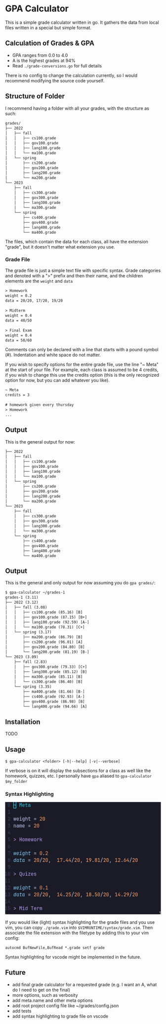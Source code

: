 # GPA Calculator

This is a simple grade calculator written in go.
It gathers the data from local files written in
a special but simple format.

## Calculation of Grades & GPA

-   GPA ranges from 0.0 to 4.0
-   A is the highest grades at 94%
-   Read `./grade-conversions.go` for full details

There is no config to change the calculation currently, so I would recommend
modifying the source code yourself.

## Structure of Folder

I recommend having a folder with all your grades, with the structure as such:

```
grades/
├── 2022
│   ├── fall
│   │   ├── cs100.grade
│   │   ├── gov100.grade
│   │   ├── lang100.grade
│   │   └── ma100.grade
│   └── spring
│       ├── cs200.grade
│       ├── gov200.grade
│       ├── lang200.grade
│       └── ma200.grade
└── 2023
    ├── fall
    │   ├── cs300.grade
    │   ├── gov300.grade
    │   ├── lang300.grade
    │   └── ma300.grade
    └── spring
        ├── cs400.grade
        ├── gov400.grade
        ├── lang400.grade
        └── ma400.grade
```

The files, which contain the data for each class, all have the extension "grade", but it doesn't matter what extension you use.

### Grade File

The grade file is just a simple text file with specific syntax.
Grade categories and denoted with a ">" prefix and then their name,
and the children elements are the `weight` and `data`

```
> Homework
weight = 0.2
data = 20/20, 17/20, 19/20

> Midterm
weight = 0.4
data = 40/50

> Final Exam
weight = 0.4
data = 58/60
```

Comments can only be declared with a line that starts with a pound symbol (#).
Indentation and white space do not matter.

If you wish to specify options for the entire grade file, use the line "~ Meta"
at the start of your file. For example, each class is assumed to be 4 credits,
if you wish to change this use the credits option (this is the only recognized
option for now, but you can add whatever you like).

```
~ Meta
credits = 3

# homework given every thursday
> Homework
...
```

## Output

This is the general output for now:

```
├── 2022
│   ├── fall
│   │   ├── cs100.grade
│   │   ├── gov100.grade
│   │   ├── lang100.grade
│   │   └── ma100.grade
│   └── spring
│       ├── cs200.grade
│       ├── gov200.grade
│       ├── lang200.grade
│       └── ma200.grade
└── 2023
    ├── fall
    │   ├── cs300.grade
    │   ├── gov300.grade
    │   ├── lang300.grade
    │   └── ma300.grade
    └── spring
        ├── cs400.grade
        ├── gov400.grade
        ├── lang400.grade
        └── ma400.grade
```

## Output

This is the general and only output for now assuming you do `gpa grades/`:

```shell
$ gpa-calculator ~/grades-1
grades-1 (3.11)
├── 2022 (3.12)
│   ├── fall (3.08)
│   │   ├── cs100.grade (85.16) [B]
│   │   ├── gov100.grade (87.15) [B+]
│   │   ├── lang100.grade (92.59) [A-]
│   │   └── ma100.grade (78.31) [C+]
│   └── spring (3.17)
│       ├── ma200.grade (86.79) [B]
│       ├── cs200.grade (96.01) [A]
│       ├── gov200.grade (84.80) [B]
│       └── lang200.grade (81.19) [B-]
└── 2023 (3.09)
    ├── fall (2.83)
    │   ├── gov300.grade (79.33) [C+]
    │   ├── lang300.grade (85.12) [B]
    │   ├── ma300.grade (85.11) [B]
    │   └── cs300.grade (86.40) [B]
    └── spring (3.35)
        ├── ma400.grade (81.66) [B-]
        ├── cs400.grade (92.93) [A-]
        ├── gov400.grade (86.98) [B]
        └── lang400.grade (94.66) [A]
```

## Installation

TODO

## Usage

```shell
$ gpa-calculator <folder> [-h|--help] [-v|--verbose]
```

If verbose is on it will display the subsections for a class as well like the homework, quizzes, etc.
I personally have `gpa` aliased to `gpa-calculator $my_folder`

### Syntax Highlighting

![syntax highlighting](./syntax-highlighting.png)

If you would like (light) syntax highlighting for the grade files and you use
vim, you can copy `./grade.vim` into `$VIMRUNTIME/syntax/grade.vim`. Then
associate the file extension with the filetype by adding this to your vim
config:

```vim
autocmd BufNewFile,BufRead *.grade setf grade
```

Syntax highlighting for vscode might be implemented in the future.

## Future

-   add final grade calculator for a requested grade (e.g. I want an A, what do I need to get on the final)
-   more options, such as verbosity
-   add meta.name and other meta options
-   add root project config file like ~/grades/config.json
-   add tests
-   add syntax highlighting to grade file on vscode
